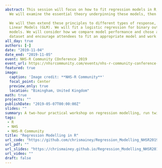 ```yaml
---
abstract: This session will focus on how to fit regression models in R, the most common form of statistical modelling. 
  We will examine the essential theory underpinning these models, then fit linear models with a single predictor, then multiple predictors and look at how to interpret them. We will also look at how to include categorical variables in models and what ‘interaction’ terms are. 
  
  We will then extend these principles to different types of response, including binary data and count data, by using Generalized
  Linear Models (GLM). We will fit a logistic regression for binary outcomes and look at how our interpretation differs to linear
  models. We will consider how we compare model performance and chose a ‘better’ model. A final exercise will give a new
  dataset and encourage attendees to fit an appropriate model and work out how to improve it.
all_day: true
authors: [~]
date: "2019-11-04"
date_end: "2019-11-05"
event: NHS-R Community COnference 2019
event_url: https://nhsrcommunity.com/events/nhs-r-community-conference-nov2019/
featured: true
image:
  caption: 'Image credit: **NHS-R Community**'
  focal_point: Center
  preview_only: true
  location: "Bimingham, United Kingdom"
math: true
projects: ""
publishDate: "2019-05-07T00:00:00Z"
slides: ""
summary: A two-hour practical workshop on regression modelling, run twice on the second day of the conference.
tags: 
 - R
 - NHS
 - NHS-R Community
title: "Regression Modelling in R"
url_code: "https://github.com/chrismainey/Regression_Modelling_NHSR2019"
url_pdf: ""
url_slides: "https://chrismainey.github.io/Regression_Modelling_NHSR2019/Regression_modelling.html#1"
url_video: ""
draft: false
---
```

